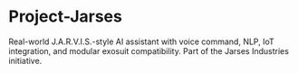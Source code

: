 # Project-Jarses
Real-world J.A.R.V.I.S.-style AI assistant with voice command, NLP, IoT integration, and modular exosuit compatibility. Part of the Jarses Industries initiative.
